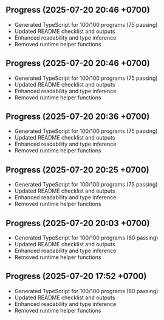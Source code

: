 ## Progress (2025-07-20 20:46 +0700)
- Generated TypeScript for 100/100 programs (75 passing)
- Updated README checklist and outputs
- Enhanced readability and type inference
- Removed runtime helper functions

## Progress (2025-07-20 20:46 +0700)
- Generated TypeScript for 100/100 programs (75 passing)
- Updated README checklist and outputs
- Enhanced readability and type inference
- Removed runtime helper functions
## Progress (2025-07-20 20:36 +0700)
- Generated TypeScript for 100/100 programs (75 passing)
- Updated README checklist and outputs
- Enhanced readability and type inference
- Removed runtime helper functions
## Progress (2025-07-20 20:25 +0700)
- Generated TypeScript for 100/100 programs (75 passing)
- Updated README checklist and outputs
- Enhanced readability and type inference
- Removed runtime helper functions
## Progress (2025-07-20 20:03 +0700)
- Generated TypeScript for 100/100 programs (80 passing)
- Updated README checklist and outputs
- Enhanced readability and type inference
- Removed runtime helper functions
## Progress (2025-07-20 17:52 +0700)
- Generated TypeScript for 100/100 programs (80 passing)
- Updated README checklist and outputs
- Enhanced readability and type inference
- Removed runtime helper functions
